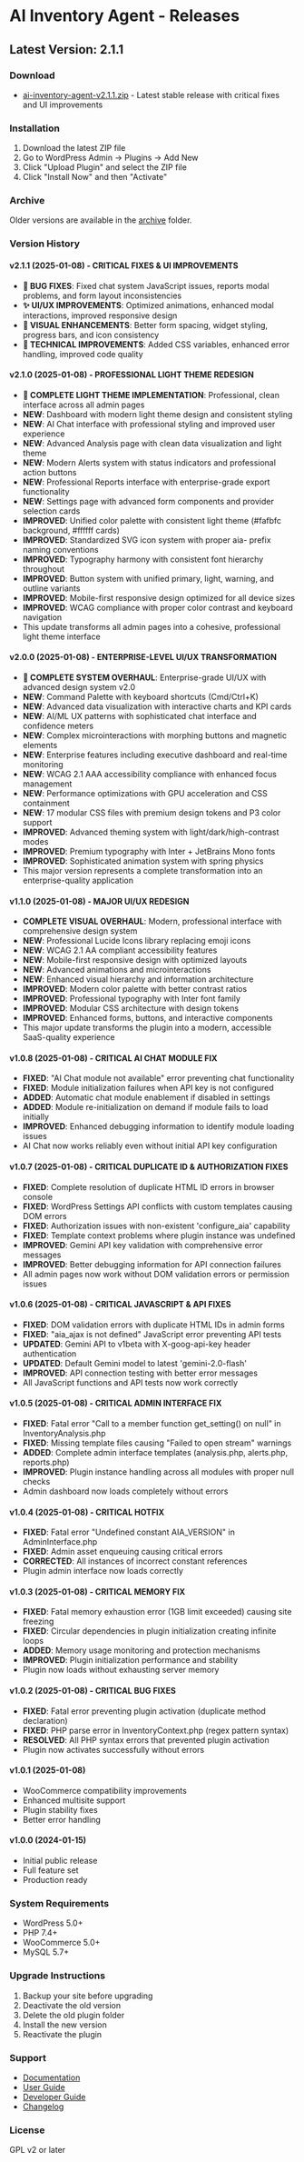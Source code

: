 # AI Inventory Agent - Releases

## Latest Version: 2.1.1

### Download
- [ai-inventory-agent-v2.1.1.zip](ai-inventory-agent-v2.1.1.zip) - Latest stable release with critical fixes and UI improvements

### Installation
1. Download the latest ZIP file
2. Go to WordPress Admin → Plugins → Add New
3. Click "Upload Plugin" and select the ZIP file
4. Click "Install Now" and then "Activate"

### Archive
Older versions are available in the [archive](archive/) folder.

### Version History

#### v2.1.1 (2025-01-08) - CRITICAL FIXES & UI IMPROVEMENTS
- **🐛 BUG FIXES**: Fixed chat system JavaScript issues, reports modal problems, and form layout inconsistencies
- **✨ UI/UX IMPROVEMENTS**: Optimized animations, enhanced modal interactions, improved responsive design
- **🎨 VISUAL ENHANCEMENTS**: Better form spacing, widget styling, progress bars, and icon consistency
- **🔧 TECHNICAL IMPROVEMENTS**: Added CSS variables, enhanced error handling, improved code quality

#### v2.1.0 (2025-01-08) - PROFESSIONAL LIGHT THEME REDESIGN
- **🎨 COMPLETE LIGHT THEME IMPLEMENTATION**: Professional, clean interface across all admin pages
- **NEW**: Dashboard with modern light theme design and consistent styling
- **NEW**: AI Chat interface with professional styling and improved user experience
- **NEW**: Advanced Analysis page with clean data visualization and light theme
- **NEW**: Modern Alerts system with status indicators and professional action buttons
- **NEW**: Professional Reports interface with enterprise-grade export functionality
- **NEW**: Settings page with advanced form components and provider selection cards
- **IMPROVED**: Unified color palette with consistent light theme (#fafbfc background, #ffffff cards)
- **IMPROVED**: Standardized SVG icon system with proper aia- prefix naming conventions
- **IMPROVED**: Typography harmony with consistent font hierarchy throughout
- **IMPROVED**: Button system with unified primary, light, warning, and outline variants
- **IMPROVED**: Mobile-first responsive design optimized for all device sizes
- **IMPROVED**: WCAG compliance with proper color contrast and keyboard navigation
- This update transforms all admin pages into a cohesive, professional light theme interface

#### v2.0.0 (2025-01-08) - ENTERPRISE-LEVEL UI/UX TRANSFORMATION
- **🌟 COMPLETE SYSTEM OVERHAUL**: Enterprise-grade UI/UX with advanced design system v2.0
- **NEW**: Command Palette with keyboard shortcuts (Cmd/Ctrl+K)
- **NEW**: Advanced data visualization with interactive charts and KPI cards
- **NEW**: AI/ML UX patterns with sophisticated chat interface and confidence meters
- **NEW**: Complex microinteractions with morphing buttons and magnetic elements
- **NEW**: Enterprise features including executive dashboard and real-time monitoring
- **NEW**: WCAG 2.1 AAA accessibility compliance with enhanced focus management
- **NEW**: Performance optimizations with GPU acceleration and CSS containment
- **NEW**: 17 modular CSS files with premium design tokens and P3 color support
- **IMPROVED**: Advanced theming system with light/dark/high-contrast modes
- **IMPROVED**: Premium typography with Inter + JetBrains Mono fonts
- **IMPROVED**: Sophisticated animation system with spring physics
- This major version represents a complete transformation into an enterprise-quality application

#### v1.1.0 (2025-01-08) - MAJOR UI/UX REDESIGN
- **COMPLETE VISUAL OVERHAUL**: Modern, professional interface with comprehensive design system
- **NEW**: Professional Lucide Icons library replacing emoji icons
- **NEW**: WCAG 2.1 AA compliant accessibility features
- **NEW**: Mobile-first responsive design with optimized layouts
- **NEW**: Advanced animations and microinteractions
- **NEW**: Enhanced visual hierarchy and information architecture
- **IMPROVED**: Modern color palette with better contrast ratios
- **IMPROVED**: Professional typography with Inter font family
- **IMPROVED**: Modular CSS architecture with design tokens
- **IMPROVED**: Enhanced forms, buttons, and interactive components
- This major update transforms the plugin into a modern, accessible SaaS-quality experience

#### v1.0.8 (2025-01-08) - CRITICAL AI CHAT MODULE FIX
- **FIXED**: "AI Chat module not available" error preventing chat functionality
- **FIXED**: Module initialization failures when API key is not configured
- **ADDED**: Automatic chat module enablement if disabled in settings
- **ADDED**: Module re-initialization on demand if module fails to load initially
- **IMPROVED**: Enhanced debugging information to identify module loading issues
- AI Chat now works reliably even without initial API key configuration

#### v1.0.7 (2025-01-08) - CRITICAL DUPLICATE ID & AUTHORIZATION FIXES
- **FIXED**: Complete resolution of duplicate HTML ID errors in browser console
- **FIXED**: WordPress Settings API conflicts with custom templates causing DOM errors
- **FIXED**: Authorization issues with non-existent 'configure_aia' capability
- **FIXED**: Template context problems where plugin instance was undefined
- **IMPROVED**: Gemini API key validation with comprehensive error messages
- **IMPROVED**: Better debugging information for API connection failures
- All admin pages now work without DOM validation errors or permission issues

#### v1.0.6 (2025-01-08) - CRITICAL JAVASCRIPT & API FIXES
- **FIXED**: DOM validation errors with duplicate HTML IDs in admin forms
- **FIXED**: "aia_ajax is not defined" JavaScript error preventing API tests
- **UPDATED**: Gemini API to v1beta with X-goog-api-key header authentication
- **UPDATED**: Default Gemini model to latest 'gemini-2.0-flash'
- **IMPROVED**: API connection testing with better error messages
- All JavaScript functions and API tests now work correctly

#### v1.0.5 (2025-01-08) - CRITICAL ADMIN INTERFACE FIX
- **FIXED**: Fatal error "Call to a member function get_setting() on null" in InventoryAnalysis.php
- **FIXED**: Missing template files causing "Failed to open stream" warnings
- **ADDED**: Complete admin interface templates (analysis.php, alerts.php, reports.php)
- **IMPROVED**: Plugin instance handling across all modules with proper null checks
- Admin dashboard now loads completely without errors

#### v1.0.4 (2025-01-08) - CRITICAL HOTFIX
- **FIXED**: Fatal error "Undefined constant AIA_VERSION" in AdminInterface.php
- **FIXED**: Admin asset enqueuing causing critical errors
- **CORRECTED**: All instances of incorrect constant references
- Plugin admin interface now loads correctly

#### v1.0.3 (2025-01-08) - CRITICAL MEMORY FIX
- **FIXED**: Fatal memory exhaustion error (1GB limit exceeded) causing site freezing
- **FIXED**: Circular dependencies in plugin initialization creating infinite loops
- **ADDED**: Memory usage monitoring and protection mechanisms
- **IMPROVED**: Plugin initialization performance and stability
- Plugin now loads without exhausting server memory

#### v1.0.2 (2025-01-08) - CRITICAL BUG FIXES
- **FIXED**: Fatal error preventing plugin activation (duplicate method declaration)
- **FIXED**: PHP parse error in InventoryContext.php (regex pattern syntax)
- **RESOLVED**: All PHP syntax errors that prevented plugin activation
- Plugin now activates successfully without errors

#### v1.0.1 (2025-01-08)
- WooCommerce compatibility improvements
- Enhanced multisite support
- Plugin stability fixes
- Better error handling

#### v1.0.0 (2024-01-15)
- Initial public release
- Full feature set
- Production ready

### System Requirements
- WordPress 5.0+
- PHP 7.4+
- WooCommerce 5.0+
- MySQL 5.7+

### Upgrade Instructions
1. Backup your site before upgrading
2. Deactivate the old version
3. Delete the old plugin folder
4. Install the new version
5. Reactivate the plugin

### Support
- [Documentation](../docs/)
- [User Guide](../docs/USER_GUIDE.md)
- [Developer Guide](../docs/DEVELOPER_GUIDE.md)
- [Changelog](../CHANGELOG.md)

### License
GPL v2 or later